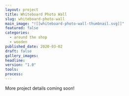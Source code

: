 ```yaml
---
layout: project
title: Whiteboard Photo Wall
slug: whiteboard-photo-wall
main_image: "![[whiteboard-photo-wall-thumbnail.svg]]"
featured: false
categories:
  - around the shop
  - wooden
published_date: 2020-03-02
draft: false
gallery_images: 
headline: 
version: "1.0"
tools:
process:
---
```


More project details coming soon!